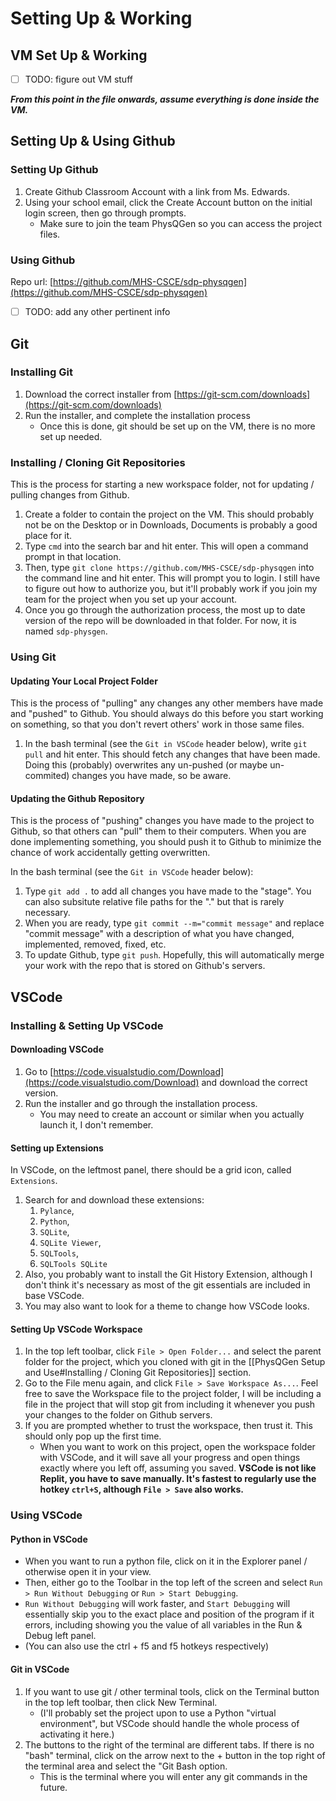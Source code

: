 # Setting Up & Working

## VM Set Up & Working

- [ ] TODO: figure out VM stuff

***From this point in the file onwards, assume everything is done inside the VM.***

## Setting Up & Using Github

### Setting Up Github

1. Create Github Classroom Account with a link from Ms. Edwards.
2. Using your school email, click the Create Account button on the initial login screen, then go through prompts.
   - Make sure to join the team PhysQGen so you can access the project files.

### Using Github

Repo url: [https://github.com/MHS-CSCE/sdp-physqgen](https://github.com/MHS-CSCE/sdp-physqgen)

- [ ] TODO: add any other pertinent info

## Git

### Installing Git

1. Download the correct installer from [https://git-scm.com/downloads](https://git-scm.com/downloads)
2. Run the installer, and complete the installation process
    - Once this is done, git should be set up on the VM, there is no more set up needed.

### Installing / Cloning Git Repositories

This is the process for starting a new workspace folder, not for updating / pulling changes from Github.

1. Create a folder to contain the project on the VM. This should probably not be on the Desktop or in Downloads, Documents is probably a good place for it.
2. Type `cmd` into the search bar and hit enter. This will open a command prompt in that location.
3. Then, type `git clone https://github.com/MHS-CSCE/sdp-physqgen` into the command line and hit enter. This will prompt you to login. I still have to figure out how to authorize you, but it'll probably work if you join my team for the project when you set up your account.
4. Once you go through the authorization process, the most up to date version of the repo will be downloaded in that folder. For now, it is named `sdp-physgen`.

### Using Git

#### Updating Your Local Project Folder

This is the process of "pulling" any changes any other members have made and "pushed" to Github. You should always do this before you start working on something, so that you don't revert others' work in those same files.

1. In the bash terminal (see the `Git in VSCode` header below), write `git pull` and hit enter. This should fetch any changes that have been made. Doing this (probably) overwrites any un-pushed (or maybe un-commited) changes you have made, so be aware.

#### Updating the Github Repository

This is the process of "pushing" changes you have made to the project to Github, so that others can "pull" them to their computers. When you are done implementing something, you should push it to Github to minimize the chance of work accidentally getting overwritten.

In the bash terminal (see the `Git in VSCode` header below):

1. Type `git add .` to add all changes you have made to the "stage". You can also subsitute relative file paths for the "." but that is rarely necessary.
2. When you are ready, type `git commit --m="commit message"` and replace "commit message" with a description of what you have changed, implemented, removed, fixed, etc.
3. To update Github, type `git push`. Hopefully, this will automatically merge your work with the repo that is stored on Github's servers.

## VSCode

### Installing & Setting Up VSCode

#### Downloading VSCode

1. Go to [https://code.visualstudio.com/Download](https://code.visualstudio.com/Download) and download the correct version.
2. Run the installer and go through the installation process.
    - You may need to create an account or similar when you actually launch it, I don't remember.

#### Setting up Extensions

In VSCode, on the leftmost panel, there should be a grid icon, called `Extensions`.

1. Search for and download these extensions:
    1. `Pylance`,
    2. `Python`,
    3. `SQLite`,
    4. `SQLite Viewer`,
    5. `SQLTools`,
    6. `SQLTools SQLite`
2. Also, you probably want to install the Git History Extension, although I don't think it's necessary as most of the git essentials are included in base VSCode.
3. You may also want to look for a theme to change how VSCode looks.

#### Setting Up VSCode Workspace

1. In the top left toolbar, click `File > Open Folder...` and select the parent folder for the project, which you cloned with git in the [[PhysQGen Setup and Use#Installing / Cloning Git Repositories]] section.
2. Go to the File menu again, and click `File > Save Workspace As...`. Feel free to save the Workspace file to the project folder, I will be including a file in the project that will stop git from including it whenever you push your changes to the folder on Github servers.
3. If you are prompted whether to trust the workspace, then trust it. This should only pop up the first time.
    - When you want to work on this project, open the workspace folder with VSCode, and it will save all your progress and open things exactly where you left off, assuming you saved. **VSCode is not like Replit, you have to save manually. It's fastest to regularly use the hotkey `ctrl+S`, although `File > Save` also works.**

### Using VSCode

#### Python in VSCode

- When you want to run a python file, click on it in the Explorer panel / otherwise open it in your view.
- Then, either go to the Toolbar in the top left of the screen and select `Run > Run Without Debugging` or `Run > Start Debugging`.
- `Run Without Debugging` will work faster, and `Start Debugging` will essentially skip you to the exact place and position of the program if it errors, including showing you the value of all variables in the Run & Debug left panel.
- (You can also use the ctrl + f5 and f5 hotkeys respectively)

#### Git in VSCode

1. If you want to use git / other terminal tools, click on the Terminal button in the top left toolbar, then click New Terminal.
    - (I'll probably set the project upon to use a Python "virtual environment", but VSCode should handle the whole process of activating it here.)
2. The buttons to the right of the terminal are different tabs. If there is no "bash" terminal, click on the arrow next to the + button in the top right of the terminal area and select the "Git Bash option.
    - This is the terminal where you will enter any git commands in the future.
